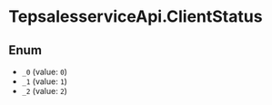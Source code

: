 # TepsalesserviceApi.ClientStatus

## Enum

* `_0` (value: `0`)
* `_1` (value: `1`)
* `_2` (value: `2`)
